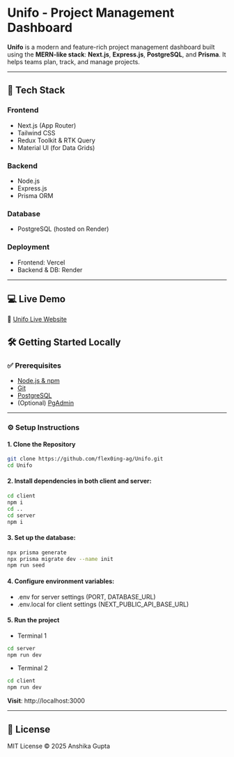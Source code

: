 # Unifo - Project Management Dashboard

**Unifo** is a modern and feature-rich project management dashboard built using the **MERN-like stack**: **Next.js**, **Express.js**, **PostgreSQL**, and **Prisma**. It helps teams plan, track, and manage projects.

---

## 🚀 Tech Stack

### Frontend
- Next.js (App Router)
- Tailwind CSS
- Redux Toolkit & RTK Query
- Material UI (for Data Grids)

### Backend
- Node.js
- Express.js
- Prisma ORM

### Database
- PostgreSQL (hosted on Render)

### Deployment
- Frontend: Vercel
- Backend & DB: Render

---

## 💻 Live Demo
🔗 [Unifo Live Website](https://unifo.vercel.app/)

## 🛠️ Getting Started Locally

### ✅ Prerequisites

- [Node.js & npm](https://nodejs.org/)
- [Git](https://git-scm.com/)
- [PostgreSQL](https://www.postgresql.org/download/)
- (Optional) [PgAdmin](https://www.pgadmin.org/download/)

---

### ⚙️ Setup Instructions

#### 1. Clone the Repository

```bash
git clone https://github.com/flex0ing-ag/Unifo.git
cd Unifo
``` 

#### 2. Install dependencies in both client and server:
   ```bash
   cd client
   npm i
   cd ..
   cd server
   npm i
   ```

#### 3. Set up the database:
   ```bash
   npx prisma generate
   npx prisma migrate dev --name init
   npm run seed
   ```

#### 4. Configure environment variables:

- .env for server settings (PORT, DATABASE_URL)
- .env.local for client settings (NEXT_PUBLIC_API_BASE_URL)

#### 5. Run the project
- Terminal 1
```bash
cd server
npm run dev
```

- Terminal 2
```bash
cd client
npm run dev
```
**Visit**: http://localhost:3000


---
## 📜 License

MIT License © 2025 Anshika Gupta
